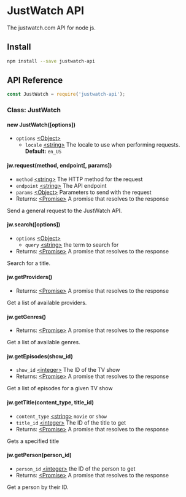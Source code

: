 # JustWatch API

The justwatch.com API for node js.

## Install

```bash
npm install --save justwatch-api
```

## API Reference

```javascript
const JustWatch = require('justwatch-api');
```

### Class: JustWatch

#### new JustWatch([options])

- `options` [\<Object>]
	- `locale` [\<string>] The locale to use when performing requests. **Default:** `en_US`

#### jw.request(method, endpoint[, params])

- `method` [\<string>] The HTTP method for the request
- `endpoint` [\<string>] The API endpoint
- `params` [\<Object>] Parameters to send with the request
- Returns: [\<Promise>] A promise that resolves to the response

Send a general request to the JustWatch API.

#### jw.search([options])

- `options` [\<Object>]
	- `query` [\<string>] the term to search for
- Returns: [\<Promise>] A promise that resolves to the response

Search for a title.

#### jw.getProviders()

- Returns: [\<Promise>] A promise that resolves to the response

Get a list of available providers.

#### jw.getGenres()

- Returns: [\<Promise>] A promise that resolves to the response

Get a list of available genres.

#### jw.getEpisodes(show_id)

- `show_id` [\<integer>] The ID of the TV show
- Returns: [\<Promise>] A promise that resolves to the response

Get a list of episodes for a given TV show

#### jw.getTitle(content_type, title_id)

- `content_type` [\<string>] `movie` or `show`
- `title_id` [\<integer>] The ID of the title to get
- Returns: [\<Promise>] A promise that resolves to the response

Gets a specified title

#### jw.getPerson(person_id)

- `person_id` [\<integer>] the ID of the person to get
- Returns: [\<Promise>] A promise that resolves to the response

Get a person by their ID.



[\<boolean>]: https://developer.mozilla.org/en-US/docs/Web/JavaScript/Data_structures#Boolean_type
[\<number>]: https://developer.mozilla.org/en-US/docs/Web/JavaScript/Data_structures#Number_type
[\<integer>]: https://developer.mozilla.org/en-US/docs/Web/JavaScript/Data_structures#Number_type
[\<string>]: https://developer.mozilla.org/en-US/docs/Web/JavaScript/Data_structures#String_type
[\<Object>]: https://developer.mozilla.org/en-US/docs/Web/JavaScript/Reference/Global_Objects/Object
[\<Array>]: https://developer.mozilla.org/en-US/docs/Web/JavaScript/Reference/Global_Objects/Array
[\<Function>]: https://developer.mozilla.org/en-US/docs/Web/JavaScript/Reference/Global_Objects/Function
[\<Promise>]: https://developer.mozilla.org/en-US/docs/Web/JavaScript/Reference/Global_Objects/Promise
[\<Error>]: https://nodejs.org/api/errors.html#errors_class_error
